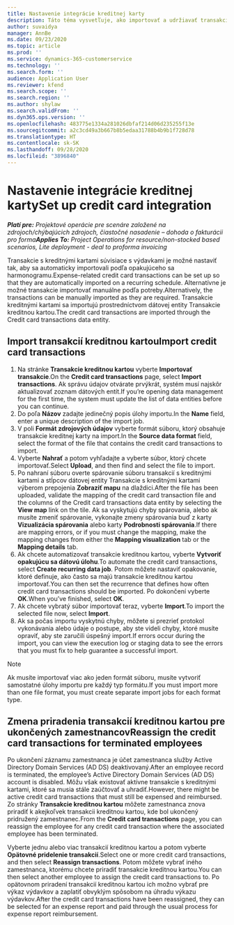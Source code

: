 ```yaml
---
title: Nastavenie integrácie kreditnej karty
description: Táto téma vysvetľuje, ako importovať a udržiavať transakcie kreditnými kartami súvisiace s výdavkami.
author: suvaidya
manager: AnnBe
ms.date: 09/23/2020
ms.topic: article
ms.prod: ''
ms.service: dynamics-365-customerservice
ms.technology: ''
ms.search.form: ''
audience: Application User
ms.reviewer: kfend
ms.search.scope: ''
ms.search.region: ''
ms.author: shylaw
ms.search.validFrom: ''
ms.dyn365.ops.version: ''
ms.openlocfilehash: 483775e1334a281026dbfaf214d06d235255f13e
ms.sourcegitcommit: a2c3cd49a3b667b8b5edaa31788b4b9b1f728d78
ms.translationtype: HT
ms.contentlocale: sk-SK
ms.lasthandoff: 09/28/2020
ms.locfileid: "3896840"
---
```

# <a name="set-up-credit-card-integration"></a><span data-ttu-id="9c8b6-103">Nastavenie integrácie kreditnej karty</span><span class="sxs-lookup"><span data-stu-id="9c8b6-103">Set up credit card integration</span></span>

<span data-ttu-id="9c8b6-104">_**Platí pre:** Projektové operácie pre scenáre založené na zdrojoch/chýbajúcich zdrojoch, čiastočné nasadenie – dohoda o fakturácii pro forma_</span><span class="sxs-lookup"><span data-stu-id="9c8b6-104">_**Applies To:** Project Operations for resource/non-stocked based scenarios, Lite deployment - deal to proforma invoicing_</span></span>

<span data-ttu-id="9c8b6-105">Transakcie s kreditnými kartami súvisiace s výdavkami je možné nastaviť tak, aby sa automaticky importovali podľa opakujúceho sa harmonogramu.</span><span class="sxs-lookup"><span data-stu-id="9c8b6-105">Expense-related credit card transactions can be set up so that they are automatically imported on a recurring schedule.</span></span> <span data-ttu-id="9c8b6-106">Alternatívne je možné transakcie importovať manuálne podľa potreby.</span><span class="sxs-lookup"><span data-stu-id="9c8b6-106">Alternatively, the transactions can be manually imported as they are required.</span></span> <span data-ttu-id="9c8b6-107">Transakcie kreditnými kartami sa importujú prostredníctvom dátovej entity Transakcie kreditnou kartou.</span><span class="sxs-lookup"><span data-stu-id="9c8b6-107">The credit card transactions are imported through the Credit card transactions data entity.</span></span>

## <a name="import-credit-card-transactions"></a><span data-ttu-id="9c8b6-108">Import transakcií kreditnou kartou</span><span class="sxs-lookup"><span data-stu-id="9c8b6-108">Import credit card transactions</span></span>

1. <span data-ttu-id="9c8b6-109">Na stránke **Transakcie kreditnou kartou** vyberte **Importovať transakcie**.</span><span class="sxs-lookup"><span data-stu-id="9c8b6-109">On the **Credit card transactions** page, select **Import transactions**.</span></span> <span data-ttu-id="9c8b6-110">Ak správu údajov otvárate prvýkrát, systém musí najskôr aktualizovať zoznam dátových entít.</span><span class="sxs-lookup"><span data-stu-id="9c8b6-110">If you’re opening data management for the first time, the system must update the list of data entities before you can continue.</span></span>
2. <span data-ttu-id="9c8b6-111">Do poľa **Názov** zadajte jedinečný popis úlohy importu.</span><span class="sxs-lookup"><span data-stu-id="9c8b6-111">In the **Name** field, enter a unique description of the import job.</span></span>
3. <span data-ttu-id="9c8b6-112">V poli **Formát zdrojových údajov** vyberte formát súboru, ktorý obsahuje transakcie kreditnej karty na import.</span><span class="sxs-lookup"><span data-stu-id="9c8b6-112">In the **Source data format** field, select the format of the file that contains the credit card transactions to import.</span></span>
4. <span data-ttu-id="9c8b6-113">Vyberte **Nahrať** a potom vyhľadajte a vyberte súbor, ktorý chcete importovať.</span><span class="sxs-lookup"><span data-stu-id="9c8b6-113">Select **Upload**, and then find and select the file to import.</span></span>
5. <span data-ttu-id="9c8b6-114">Po nahraní súboru overte spárovanie súboru transakcií s kreditnými kartami a stĺpcov dátovej entity Transakcie s kreditnými kartami výberom prepojenia **Zobraziť mapu** na dlaždici.</span><span class="sxs-lookup"><span data-stu-id="9c8b6-114">After the file has been uploaded, validate the mapping of the credit card transaction file and the columns of the Credit card transactions data entity by selecting the **View map** link on the tile.</span></span> <span data-ttu-id="9c8b6-115">Ak sa vyskytujú chyby spárovania, alebo ak musíte zmeniť spárovanie, vykonajte zmeny spárovania buď z karty **Vizualizácia spárovania** alebo karty **Podrobnosti spárovania**.</span><span class="sxs-lookup"><span data-stu-id="9c8b6-115">If there are mapping errors, or if you must change the mapping, make the mapping changes from either the **Mapping visualization** tab or the **Mapping details** tab.</span></span>
6. <span data-ttu-id="9c8b6-116">Ak chcete automatizovať transakcie kreditnou kartou, vyberte **Vytvoriť opakujúcu sa dátovú úlohu**.</span><span class="sxs-lookup"><span data-stu-id="9c8b6-116">To automate the credit card transactions, select **Create recurring data job**.</span></span> <span data-ttu-id="9c8b6-117">Potom môžete nastaviť opakovanie, ktoré definuje, ako často sa majú transakcie kreditnou kartou importovať.</span><span class="sxs-lookup"><span data-stu-id="9c8b6-117">You can then set the recurrence that defines how often credit card transactions should be imported.</span></span> <span data-ttu-id="9c8b6-118">Po dokončení vyberte **OK**.</span><span class="sxs-lookup"><span data-stu-id="9c8b6-118">When you’ve finished, select **OK**.</span></span>
7. <span data-ttu-id="9c8b6-119">Ak chcete vybratý súbor importovať teraz, vyberte **Import**.</span><span class="sxs-lookup"><span data-stu-id="9c8b6-119">To import the selected file now, select **Import**.</span></span>
8. <span data-ttu-id="9c8b6-120">Ak sa počas importu vyskytnú chyby, môžete si prezrieť protokol vykonávania alebo údaje o postupe, aby ste videli chyby, ktoré musíte opraviť, aby ste zaručili úspešný import.</span><span class="sxs-lookup"><span data-stu-id="9c8b6-120">If errors occur during the import, you can view the execution log or staging data to see the errors that you must fix to help guarantee a successful import.</span></span>

> [!NOTE]
> <span data-ttu-id="9c8b6-121">Ak musíte importovať viac ako jeden formát súboru, musíte vytvoriť samostatné úlohy importu pre každý typ formátu.</span><span class="sxs-lookup"><span data-stu-id="9c8b6-121">If you must import more than one file format, you must create separate import jobs for each format type.</span></span>

## <a name="reassign-the-credit-card-transactions-for-terminated-employees"></a><span data-ttu-id="9c8b6-122">Zmena priradenia transakcií kreditnou kartou pre ukončených zamestnancov</span><span class="sxs-lookup"><span data-stu-id="9c8b6-122">Reassign the credit card transactions for terminated employees</span></span>

<span data-ttu-id="9c8b6-123">Po ukončení záznamu zamestnanca je účet zamestnanca služby Active Directory Domain Services (AD DS) deaktivovaný.</span><span class="sxs-lookup"><span data-stu-id="9c8b6-123">After an employee record is terminated, the employee’s Active Directory Domain Services (AD DS) account is disabled.</span></span> <span data-ttu-id="9c8b6-124">Môžu však existovať aktívne transakcie s kreditnými kartami, ktoré sa musia stále zaúčtovať a uhradiť.</span><span class="sxs-lookup"><span data-stu-id="9c8b6-124">However, there might be active credit card transactions that must still be expensed and reimbursed.</span></span> <span data-ttu-id="9c8b6-125">Zo stránky **Transakcie kreditnou kartou** môžete zamestnanca znova priradiť k akejkoľvek transakcii kreditnou kartou, kde bol ukončený pridružený zamestnanec.</span><span class="sxs-lookup"><span data-stu-id="9c8b6-125">From the **Credit card transactions** page, you can reassign the employee for any credit card transaction where the associated employee has been terminated.</span></span>

<span data-ttu-id="9c8b6-126">Vyberte jednu alebo viac transakcií kreditnou kartou a potom vyberte **Opätovné pridelenie transakcií**.</span><span class="sxs-lookup"><span data-stu-id="9c8b6-126">Select one or more credit card transactions, and then select **Reassign transactions**.</span></span> <span data-ttu-id="9c8b6-127">Potom môžete vybrať iného zamestnanca, ktorému chcete priradiť transakcie kreditnou kartou.</span><span class="sxs-lookup"><span data-stu-id="9c8b6-127">You can then select another employee to assign the credit card transactions to.</span></span> <span data-ttu-id="9c8b6-128">Po opätovnom priradení transakcií kreditnou kartou ich možno vybrať pre výkaz výdavkov a zaplatiť obvyklým spôsobom na úhradu výkazu výdavkov.</span><span class="sxs-lookup"><span data-stu-id="9c8b6-128">After the credit card transactions have been reassigned, they can be selected for an expense report and paid through the usual process for expense report reimbursement.</span></span>
